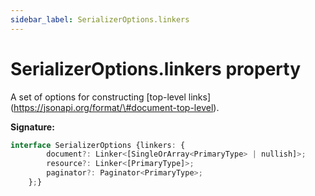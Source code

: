```yaml
---
sidebar_label: SerializerOptions.linkers
---
```

# SerializerOptions.linkers property

A set of options for constructing \[top-level links\](https://jsonapi.org/format/\#document-top-level).

**Signature:**

```typescript
interface SerializerOptions {linkers: {
        document?: Linker<[SingleOrArray<PrimaryType> | nullish]>;
        resource?: Linker<[PrimaryType]>;
        paginator?: Paginator<PrimaryType>;
    };}
```
